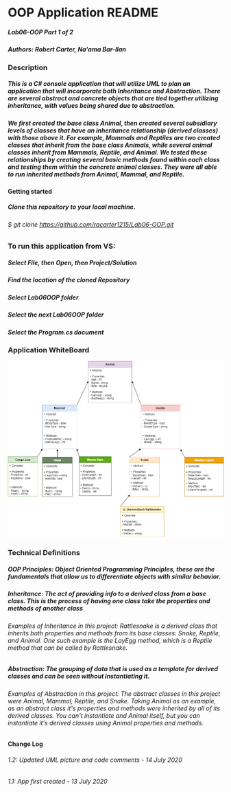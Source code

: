 # OOP Application README
##### Lab06-OOP Part 1 of 2
##### Authors: Robert Carter, Na'ama Bar-Ilan

### Description

##### This is a C# console application that will utilize UML to plan an application that will incorporate both Inheritance and Abstraction. There are several abstract and concrete objects that are tied together utilizing inheritance, with values being shared due to abstraction. 
##### We first created the base class Animal, then created several subsidiary levels of classes that have an inheritance relationship (derived classes) with those above it. For example, Mammals and Reptiles are two created classes that inherit from the base class Animals, while several animal classes inherit from Mammals, Reptile, and Animal. We tested these relationships by creating several basic methods found within each class and testing them within the concrete animal classes. They were all able to run inherited methods from Animal, Mammal, and Reptile.

#### Getting started

##### Clone this repository to your local machine.
###### $ git clone https://github.com/racarter1215/Lab06-OOP.git

### To run this application from VS:

##### Select File, then Open, then Project/Solution
##### Find the location of the cloned Repository
##### Select Lab06OOP folder
##### Select the next Lab06OOP folder
##### Select the Program.cs document

### Application WhiteBoard
![App Image 1](./assets/Lab06UML.png)

### Technical Definitions
##### OOP Principles: Object Oriented Programming Principles, these are the fundamentals that allow us to differentiate objects with similar behavior.
##### Inheritance: The act of providing info to a derived class from a base class. This is the process of having one class take the properties and methods of another class
###### Examples of Inheritance in this project: Rattlesnake is a derived class that inherits both properties and methods from its base classes: Snake, Reptile, and Animal. One such example is the LayEgg method, which is a Reptile method that can be called by Rattlesnake.
##### Abstraction: The grouping of data that is used as a template for derived classes and can be seen without instantiating it. 
###### Examples of Abstraction in this project: The abstract classes in this project were Animal, Mammal, Reptile, and Snake. Taking Animal as an example, as an abstract class it's properties and methods were inherited by all of its derived classes. You can't instantiate and Animal itself, but you can instantiate it's derived classes using Animal properties and methods.


#### Change Log
###### 1.2: Updated UML picture and code comments - 14 July 2020
###### 1.1: App first created - 13 July 2020
